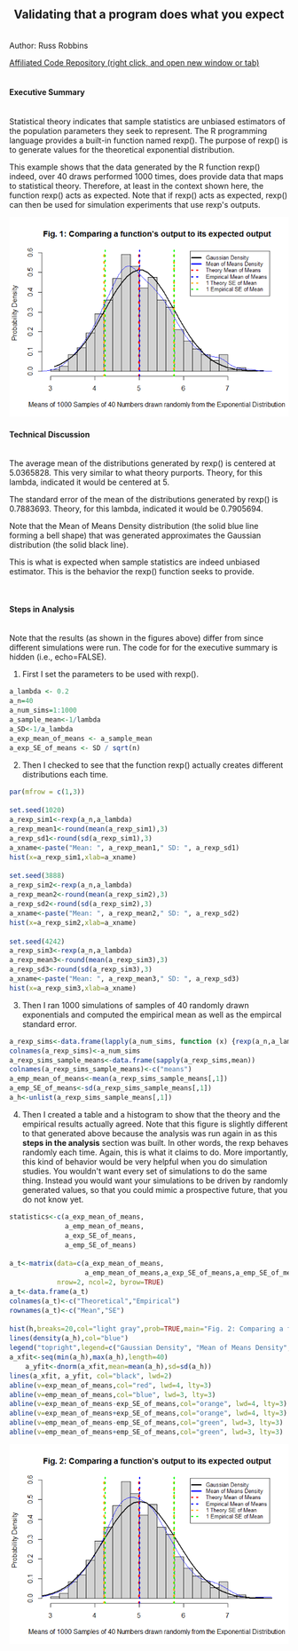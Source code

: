 <center><h2>Validating that a program does what you expect</h2></center>

<br>
Author: Russ Robbins

<a href='https://github.com/robbinsr/validating/blob/master/README.md'>Affiliated Code Repository (right click, and open new window or tab)</a>
<br>
<br>
<h4>Executive Summary</h4>
<br>
Statistical theory indicates that sample statistics are unbiased estimators of the population parameters they seek to represent. The R programming language provides a built-in function named rexp(). The purpose of rexp() is to generate values for the theoretical exponential distribution. 

This example shows that the data generated by the R function rexp() indeed, over 40 draws performed 1000 times, does provide data that maps to statistical theory. Therefore, at least in the context shown here, the function rexp() acts as expected. Note that if rexp() acts as expected, rexp() can then be used for simulation experiments that use rexp's outputs.





![](validating_files/figure-html/unnamed-chunk-2-1.png) 
<br>
<h4>Technical Discussion</h4>
<br>
The average mean of the distributions generated by rexp() is centered at 5.0365828. This very similar to what theory purports. Theory, for this lambda, indicated it would be centered at 5. 

The standard error of the mean of the distributions generated by rexp() is 0.7883693.
Theory, for this lambda, indicated it would be 0.7905694. 

Note that the Mean of Means Density distribution (the solid blue line forming a bell shape) that was generated approximates the Gaussian distribution (the solid black line). 

This is what is expected when sample statistics are indeed unbiased estimator. This is the behavior the rexp() function seeks to provide.

<br>
<h4>Steps in Analysis</h4>
<br>
Note that the results (as shown in the figures above) differ from since different simulations were run. The code for for the executive summary is hidden (i.e., echo=FALSE).

1. First I set the parameters to be used with rexp().

```r
a_lambda <- 0.2
a_n=40
a_num_sims=1:1000
a_sample_mean<-1/lambda
a_SD<-1/a_lambda
a_exp_mean_of_means <- a_sample_mean
a_exp_SE_of_means <- SD / sqrt(n)
```

2. Then I checked to see that the function rexp() actually creates different distributions each time.

```r
par(mfrow = c(1,3))

set.seed(1020)
a_rexp_sim1<-rexp(a_n,a_lambda)
a_rexp_mean1<-round(mean(a_rexp_sim1),3)
a_rexp_sd1<-round(sd(a_rexp_sim1),3)
a_xname<-paste("Mean: ", a_rexp_mean1," SD: ", a_rexp_sd1)
hist(x=a_rexp_sim1,xlab=a_xname)

set.seed(3888)
a_rexp_sim2<-rexp(a_n,a_lambda)
a_rexp_mean2<-round(mean(a_rexp_sim2),3)
a_rexp_sd2<-round(sd(a_rexp_sim2),3)
a_xname<-paste("Mean: ", a_rexp_mean2," SD: ", a_rexp_sd2)
hist(x=a_rexp_sim2,xlab=a_xname)

set.seed(4242)
a_rexp_sim3<-rexp(a_n,a_lambda)
a_rexp_mean3<-round(mean(a_rexp_sim3),3)
a_rexp_sd3<-round(sd(a_rexp_sim3),3)
a_xname<-paste("Mean: ", a_rexp_mean3," SD: ", a_rexp_sd3)
hist(x=a_rexp_sim3,xlab=a_xname)
```

3. Then I ran 1000 simulations of samples of 40 randomly drawn exponentials and computed the empirical mean as well as the empircal standard error.

```r
a_rexp_sims<-data.frame(lapply(a_num_sims, function (x) {rexp(a_n,a_lambda)}))
colnames(a_rexp_sims)<-a_num_sims
a_rexp_sims_sample_means<-data.frame(sapply(a_rexp_sims,mean))
colnames(a_rexp_sims_sample_means)<-c("means")
a_emp_mean_of_means<-mean(a_rexp_sims_sample_means[,1])
a_emp_SE_of_means<-sd(a_rexp_sims_sample_means[,1])
a_h<-unlist(a_rexp_sims_sample_means[,1])
```

4. Then I created a table and a histogram to show that the theory and the empirical results actually agreed. Note that this figure is slightly different to that generated above because the analysis was run again in as this **steps in the analysis** section was built. In other words, the rexp behaves randomly each time. Again, this is what it claims to do. More importantly, this kind of behavior would be very helpful when you do simulation studies. You wouldn't want every set of simulations to do the same thing. Instead you would want your simulations to be driven by randomly generated values, so that you could mimic a prospective future, that you do not know yet.


```r
statistics<-c(a_exp_mean_of_means,
              a_emp_mean_of_means,
              a_exp_SE_of_means,
              a_emp_SE_of_means)
  
a_t<-matrix(data=c(a_exp_mean_of_means,
                   a_emp_mean_of_means,a_exp_SE_of_means,a_emp_SE_of_means),
            nrow=2, ncol=2, byrow=TRUE)
a_t<-data.frame(a_t)
colnames(a_t)<-c("Theoretical","Empirical")
rownames(a_t)<-c("Mean","SE")

hist(h,breaks=20,col="light gray",prob=TRUE,main="Fig. 2: Comparing a function's output to its expected output",ylab="Probability Density",xlab="Means of 1000 Samples of 40 Numbers drawn randomly from the Exponential Distribution") 
lines(density(a_h),col="blue")
legend("topright",legend=c("Gaussian Density", "Mean of Means Density", "Theory Mean of Means", "Empirical Mean of Means","1 Theory SE of Mean", "1 Empirical SE of Mean"),lty=c(1,1,3,3,3,3),lwd=c(3,3,3,3,3,3), col=c("black","blue","red", "blue","orange","green"),merge=TRUE,inset=.01,cex=.8,adj=0) 
a_xfit<-seq(min(a_h),max(a_h),length=40) 
    a_yfit<-dnorm(a_xfit,mean=mean(a_h),sd=sd(a_h))
lines(a_xfit, a_yfit, col="black", lwd=2)
abline(v=exp_mean_of_means,col="red", lwd=4, lty=3)
abline(v=emp_mean_of_means,col="blue", lwd=3, lty=3)
abline(v=exp_mean_of_means-exp_SE_of_means,col="orange", lwd=4, lty=3)
abline(v=exp_mean_of_means+exp_SE_of_means,col="orange", lwd=4, lty=3)
abline(v=emp_mean_of_means-emp_SE_of_means,col="green", lwd=3, lty=3)
abline(v=emp_mean_of_means+emp_SE_of_means,col="green", lwd=3, lty=3)
```

![](validating_files/figure-html/unnamed-chunk-6-1.png) 
